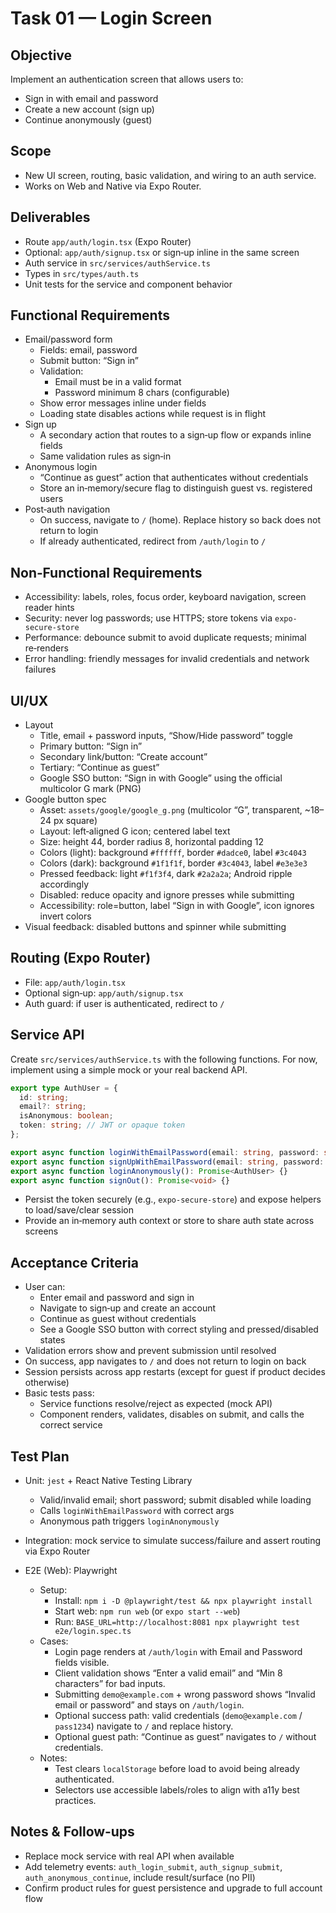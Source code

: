 # Task 01 — Login Screen

## Objective
Implement an authentication screen that allows users to:
- Sign in with email and password
- Create a new account (sign up)
- Continue anonymously (guest)

## Scope
- New UI screen, routing, basic validation, and wiring to an auth service.
- Works on Web and Native via Expo Router.

## Deliverables
- Route `app/auth/login.tsx` (Expo Router)
- Optional: `app/auth/signup.tsx` or sign‑up inline in the same screen
- Auth service in `src/services/authService.ts`
- Types in `src/types/auth.ts`
- Unit tests for the service and component behavior

## Functional Requirements
- Email/password form
  - Fields: email, password
  - Submit button: “Sign in”
  - Validation:
    - Email must be in a valid format
    - Password minimum 8 chars (configurable)
  - Show error messages inline under fields
  - Loading state disables actions while request is in flight
- Sign up
  - A secondary action that routes to a sign‑up flow or expands inline fields
  - Same validation rules as sign‑in
- Anonymous login
  - “Continue as guest” action that authenticates without credentials
  - Store an in‑memory/secure flag to distinguish guest vs. registered users
- Post‑auth navigation
  - On success, navigate to `/` (home). Replace history so back does not return to login
  - If already authenticated, redirect from `/auth/login` to `/`

## Non‑Functional Requirements
- Accessibility: labels, roles, focus order, keyboard navigation, screen reader hints
- Security: never log passwords; use HTTPS; store tokens via `expo-secure-store`
- Performance: debounce submit to avoid duplicate requests; minimal re‑renders
- Error handling: friendly messages for invalid credentials and network failures

## UI/UX
- Layout
  - Title, email + password inputs, “Show/Hide password” toggle
  - Primary button: “Sign in”
  - Secondary link/button: “Create account”
  - Tertiary: “Continue as guest”
  - Google SSO button: “Sign in with Google” using the official multicolor G mark (PNG)
- Google button spec
  - Asset: `assets/google/google_g.png` (multicolor “G”, transparent, ~18–24 px square)
  - Layout: left‑aligned G icon; centered label text
  - Size: height 44, border radius 8, horizontal padding 12
  - Colors (light): background `#ffffff`, border `#dadce0`, label `#3c4043`
  - Colors (dark): background `#1f1f1f`, border `#3c4043`, label `#e3e3e3`
  - Pressed feedback: light `#f1f3f4`, dark `#2a2a2a`; Android ripple accordingly
  - Disabled: reduce opacity and ignore presses while submitting
  - Accessibility: role=button, label “Sign in with Google”, icon ignores invert colors
- Visual feedback: disabled buttons and spinner while submitting

## Routing (Expo Router)
- File: `app/auth/login.tsx`
- Optional sign‑up: `app/auth/signup.tsx`
- Auth guard: if user is authenticated, redirect to `/`

## Service API
Create `src/services/authService.ts` with the following functions. For now, implement using a simple mock or your real backend API.

```ts
export type AuthUser = {
  id: string;
  email?: string;
  isAnonymous: boolean;
  token: string; // JWT or opaque token
};

export async function loginWithEmailPassword(email: string, password: string): Promise<AuthUser> {}
export async function signUpWithEmailPassword(email: string, password: string): Promise<AuthUser> {}
export async function loginAnonymously(): Promise<AuthUser> {}
export async function signOut(): Promise<void> {}
```

- Persist the token securely (e.g., `expo-secure-store`) and expose helpers to load/save/clear session
- Provide an in‑memory auth context or store to share auth state across screens

## Acceptance Criteria
- User can:
  - Enter email and password and sign in
  - Navigate to sign‑up and create an account
  - Continue as guest without credentials
  - See a Google SSO button with correct styling and pressed/disabled states
- Validation errors show and prevent submission until resolved
- On success, app navigates to `/` and does not return to login on back
- Session persists across app restarts (except for guest if product decides otherwise)
- Basic tests pass:
  - Service functions resolve/reject as expected (mock API)
  - Component renders, validates, disables on submit, and calls the correct service

## Test Plan
- Unit: `jest` + React Native Testing Library
  - Valid/invalid email; short password; submit disabled while loading
  - Calls `loginWithEmailPassword` with correct args
  - Anonymous path triggers `loginAnonymously`
- Integration: mock service to simulate success/failure and assert routing via Expo Router

- E2E (Web): Playwright
  - Setup:
    - Install: `npm i -D @playwright/test && npx playwright install`
    - Start web: `npm run web` (or `expo start --web`)
    - Run: `BASE_URL=http://localhost:8081 npx playwright test e2e/login.spec.ts`
  - Cases:
    - Login page renders at `/auth/login` with Email and Password fields visible.
    - Client validation shows “Enter a valid email” and “Min 8 characters” for bad inputs.
    - Submitting `demo@example.com` + wrong password shows “Invalid email or password” and stays on `/auth/login`.
    - Optional success path: valid credentials (`demo@example.com` / `pass1234`) navigate to `/` and replace history.
    - Optional guest path: “Continue as guest” navigates to `/` without credentials.
  - Notes:
    - Test clears `localStorage` before load to avoid being already authenticated.
    - Selectors use accessible labels/roles to align with a11y best practices.

## Notes & Follow‑ups
- Replace mock service with real API when available
- Add telemetry events: `auth_login_submit`, `auth_signup_submit`, `auth_anonymous_continue`, include result/surface (no PII)
- Confirm product rules for guest persistence and upgrade to full account flow
